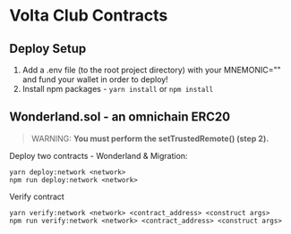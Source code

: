 # Volta Club Contracts

## Deploy Setup

1. Add a .env file (to the root project directory) with your MNEMONIC="" and fund your wallet in order to deploy!
2. Install npm packages - `yarn install` or `npm install`

## Wonderland.sol - an omnichain ERC20

> WARNING: **You must perform the setTrustedRemote() (step 2).**

Deploy two contracts - Wonderland & Migration:

```angular2html
yarn deploy:network <network>
npm run deploy:network <network>
```

Verify contract

```angular2html
yarn verify:network <network> <contract_address> <construct args>
npm run verify:network <network> <contract_address> <construct args>
```
